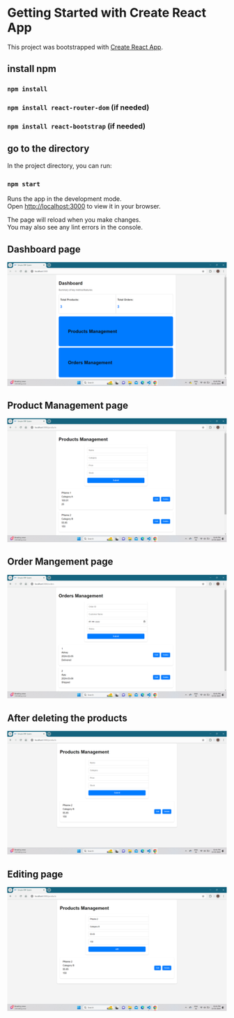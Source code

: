 # Getting Started with Create React App

This project was bootstrapped with [Create React App](https://github.com/facebook/create-react-app).

## install npm 
   ###  `npm install` 
   ###  `npm install react-router-dom` (if needed)
   ###  `npm install react-bootstrap` (if needed)

## go to the directory
In the project directory, you can run:
   ### `npm start`

Runs the app in the development mode.\
Open [http://localhost:3000](http://localhost:3000) to view it in your browser.

The page will reload when you make changes.\
You may also see any lint errors in the console.

## Dashboard page
![dashboard](<Screenshot (23).png>)

## Product Management page
![product management](<Screenshot (24).png>)

## Order Mangement page
![Order mangement](<Screenshot (27).png>)

## After deleting the products
![after deleting](<Screenshot (25).png>)

## Editing page
![Edit](<Screenshot (26).png>)


